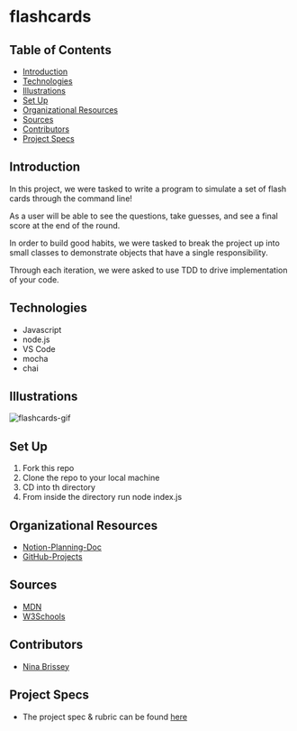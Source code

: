 # flashcards

## Table of Contents

- [Introduction](#introduction)
- [Technologies](#technologies)
- [Illustrations](#illustrations)
- [Set Up](#set-up)
- [Organizational Resources](#organizational-resources)
- [Sources](#sources)
- [Contributors](#contributors)
- [Project Specs](#project-specs)

## Introduction

In this project, we were tasked to write a program to simulate a set of flash cards through the command line!

As a user will be able to see the questions, take guesses, and see a final score at the end of the round.

In order to build good habits, we were tasked to break the project up into small classes to demonstrate objects that have a single responsibility.

Through each iteration, we were asked to use TDD to drive implementation of your code.

## Technologies

- Javascript
- node.js
- VS Code
- mocha 
- chai

## Illustrations

![flashcards-gif](https://user-images.githubusercontent.com/80136642/125008762-0acd5d80-e018-11eb-807e-10c022e993aa.gif)

## Set Up

1. Fork this repo
2. Clone the repo to your local machine
3. CD into th directory
4. From inside the directory run node index.js

## Organizational Resources

- [Notion-Planning-Doc](https://www.notion.so/Mod-2-Flashcards-b0121d3f5c804a4fb4b8de2178a52b08)
- [GitHub-Projects](https://github.com/ninabrissey/flashcards-starter/projects)

## Sources

- [MDN](http://developer.mozilla.org/en-US/)
- [W3Schools](https://www.w3schools.com/)

## Contributors

- [Nina Brissey](https://github.com/ninabrissey)

## Project Specs

- The project spec & rubric can be found [here](https://frontend.turing.edu/projects/flash-cards.html)
